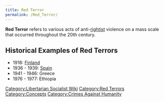 ```yaml
---
title: Red Terror
permalink: /Red_Terror/
---
```


**Red Terror** refers to various acts of
anti-[rightist](Right-Wing_Politics.md "wikilink") violence on a mass scale
that occurred throughout the 20th century.

## Historical Examples of Red Terrors

- 1918: [Finland](Red_Terror_(Finland).md "wikilink")
- 1936 - 1939: [Spain](Red_Terror_(Spain).md "wikilink")
- 1941 - 1946: Greece
- 1976 - 1977: Ethiopia

[Category:Libertarian Socialist
Wiki](Category:Libertarian_Socialist_Wiki.md "wikilink") [Category:Red
Terrors](Category:Red_Terrors.md "wikilink")
[Category:Concepts](Category:Concepts.md "wikilink") [Category:Crimes
Against Humanity](Category:Crimes_Against_Humanity.md "wikilink")